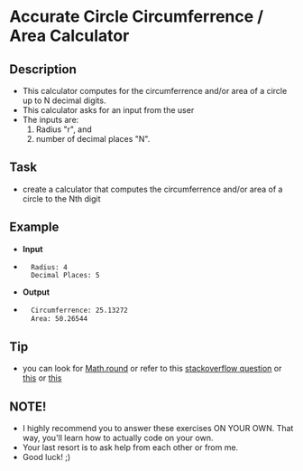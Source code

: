 # Accurate Circle Circumferrence / Area Calculator

## Description
* This calculator computes for the circumferrence and/or area of a circle up to N decimal digits.
* This calculator asks for an input from the user
* The inputs are:
   1. Radius "r",  and
   2. number of decimal places "N".

## Task
* create a calculator that computes the circumferrence and/or area of a circle to the Nth digit


## Example
* **Input**
* ```shell
	Radius: 4
	Decimal Places: 5
	```
* __Output__
* ```bash
	Circumferrence: 25.13272
	Area: 50.26544
	```

## Tip
* you can look for [Math.round](https://www.tutorialspoint.com/java/lang/math_round_float.htm) or refer to this [stackoverflow question](https://stackoverflow.com/questions/153724/how-to-round-a-number-to-n-decimal-places-in-java) or [this](https://stackoverflow.com/questions/11701399/round-up-to-2-decimal-places-in-java) or [this](https://stackoverflow.com/questions/2538787/how-to-display-an-output-of-float-data-with-2-decimal-places-in-java)

## NOTE!
* I highly recommend you to answer these exercises ON YOUR OWN. That way, you'll learn how to actually code on your own.
* Your last resort is to ask help from each other or from me.
* Good luck! ;) 